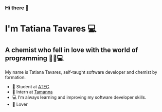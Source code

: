 ### Hi there 👋

<!--
**tatianasstavares/tatianasstavares** is a ✨ _special_ ✨ repository because its `README.md` (this file) appears on your GitHub profile.

Here are some ideas to get you started:

- 🔭 I’m currently working on ...
- 🌱 I’m currently learning ...
- 👯 I’m looking to collaborate on ...
- 🤔 I’m looking for help with ...
- 💬 Ask me about ...
- 📫 How to reach me: ...
- 😄 Pronouns: ...
- ⚡ Fun fact: ...
-->

#  I'm Tatiana Tavares 💻
## A chemist who fell in love with the world of programming 👩‍🔬💻

My name is Tatiana Tavares, self-taught software developer and chemist by formation. 

-  🚀   Student at [ATEC](https://https://atec.pt/).
-  🔖   Intern at [Tamanna](https://www.linkedin.com/company/tamanna/mycompany/verification/)
-  💻   I'm always learning and improving my software developer skills.
-  🐶   Lover
